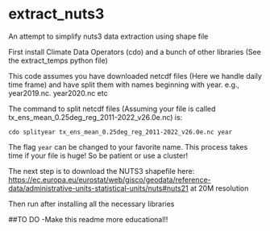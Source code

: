 # extract_nuts3
An attempt to simplify nuts3 data extraction using shape file

First install Climate Data Operators (cdo) and a bunch of other libraries (See the extract_temps python file)

This code assumes you have downloaded netcdf files (Here we handle daily time frame) and have split them with names beginning with year.
e.g., year2019.nc. year2020.nc etc

The command to split netcdf files (Assuming your file is called tx_ens_mean_0.25deg_reg_2011-2022_v26.0e.nc) is:

`cdo splityear tx_ens_mean_0.25deg_reg_2011-2022_v26.0e.nc year`

The flag `year` can be changed to your favorite name. This process takes time if your file is huge! So be patient or use a cluster!

The next step is to download the NUTS3 shapefile here: https://ec.europa.eu/eurostat/web/gisco/geodata/reference-data/administrative-units-statistical-units/nuts#nuts21 at 20M resolution

Then run after installing all the necessary libraries

##TO DO
  -Make this readme more educational!!
